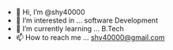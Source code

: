 - 👋 Hi, I’m @shy40000
- 👀 I’m interested in ... software Development 
- 🌱 I’m currently learning ... B.Tech
- 📫 How to reach me ... shy40000@gmail.com

<!---
shy40000/shy40000 is a ✨ special ✨ repository because its `README.md` (this file) appears on your GitHub profile.
You can click the Preview link to take a look at your changes.
--->
